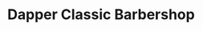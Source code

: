 ---
title: "Dapper Classic Barbershop"
url: /milwaukee/dapper-classic-barbershop/
shop: hairdresser
---